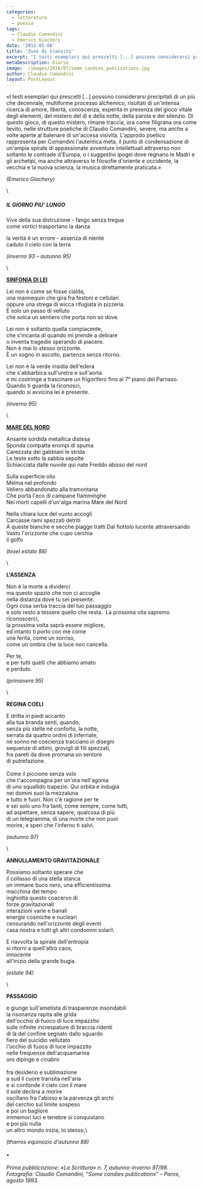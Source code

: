 ```yaml
---
categories:
  - letteratura
  - poesia
tags:
  - Claudio Comandini
  - Emerico Giachery
date: '2012-05-08'
title: 'Zone di transito'
excerpt: "I testi esemplari qui prescelti [...] possono considerarsi precipitati di un più che decennale, multiforme processo alchemico, risultati di un'intensa ricerca di amore, libertà, conoscenza, esperita in presenza del gioco vitale degli elementi, del mistero del dì e della notte, della parola e del silenzio."
metaDescription: Diario
image:  /images/2016/07/some_candies_publications.jpg
author: Claudio Comandini
layout: PostLayout
---
```


«I testi esemplari qui prescelti \[...\] possono considerarsi precipitati di un più che decennale, multiforme processo alchemico, risultati di un'intensa ricerca di amore, libertà, conoscenza, esperita in presenza del gioco vitale degli elementi, del mistero del dì e della notte, della parola e del silenzio. Di questo gioco, di questo mistero, rimane traccia, ora come filigrana ora come lievito, nelle strutture poetiche di Claudio Comandini, severe, ma anche a volte aperte al balenare di un'accesa visività. L'approdo poetico rappresenta per Comandini l'autentica meta, il punto di condensazione di un'ampia spirale di appassionate avventure intellettuali attraverso non soltanto le contrade d'Europa, o i suggestivi ipogei dove regnano le Madri e gli archetipi, ma anche attraverso le filosofie d'oriente e occidente, la vecchia e la nuova scienza, la musica direttamente praticata.»

*(Emerico Giachery)*

\

##### IL GIORNO PIU' LUNGO

Vive della sua distruzione - fango senza tregua\
come vortici trasportano la danza

la verità è un errore - assenza di niente\
caduto il cielo con la terra

*(inverno 93 – autunno 95)*

\

[**SINFONIA DI LEI**](https://soundcloud.com/claudio_comandini/tre-poesie)

Lei non è come se fosse cialda,\
una mannequin che gira fra festoni e cellulari\
oppure una strega di wicca rifugiata in pizzeria.\
È solo un passo di velluto\
che solca un sentiero che porta non so dove.

Lei non è soltanto quella compiacente,\
che s'incanta di quando mi prende a delirare\
o inventa tragedie sperando di piacere.\
Non è mai lo stesso orizzonte.\
È un sogno in ascolto, partenza senza ritorno.

Lei non è la verde insidia dell'edera\
che s'abbarbica sull'uretra e sull'aorta\
e mi costringe a trascinare un frigorifero fino al 7° piano del Parnaso.\
Quando ti guarda la riconosci,\
quando si avvicina lei è presente.

*(inverno 95)*

\

[**MARE DEL NORD**](https://soundcloud.com/claudio_comandini/mare-del-nord)

Ansante sordida metallica distesa\
Sponda compatta erompi di spuma\
Carezzata dei gabbiani le strida\
Le teste sotto la sabbia sepolte\
Schiacciata dalle nuvole qui nate Freddo abisso del nord

Sulla superficie olio\
Melma nel profondo\
Veliero abbandonato alla tramontana\
Che porta l'eco di campane fiamminghe\
Nei morti capelli d'un'alga marina Mare del Nord

Nella chiara luce del vuoto accogli\
Carcasse rami spezzati detriti\
A queste bianche e secche piagge tratti Dal fiottolo lucente attraversando\
Vasto l'orizzonte che cupo cerchia\
il golfo

*(texel estate 88)*

\

**L'ASSENZA**

Non è la morte a dividerci\
ma questo spazio che non ci accoglie\
nella distanza dove tu sei presente.\
Ogni cosa serba traccia del tuo passaggio\
e solo resto a tessere quello che resta.  La prossima vita sapremo riconoscerci,\
la prossima volta saprà essere migliore,\
ed intanto ti porto con me come\
una ferita, come un sorriso,\
come un ombra che la luce non cancella.

Per te,\
e per tutti quelli che abbiamo amato\
e perduto.

*(primavera 95)*

\

**REGINA COELI**

E dritta in piedi accanto\
alla tua branda senti, quando,\
senza più stelle né conforto, la notte,\
serrata da quattro ordini di inferriate,\
né sonno né coscienza tracciano in disegni\
sequenze di attimi, grovigli di fili spezzati,\
fra pareti da dove promana un sentore\
di putrefazione.\
\
Come il piccione senza volo\
che t'accompagna per un'ora nell'agonia\
di uno squallido trapezio. Qui orbita e indugia\
nei domini suoi la mezzaluna\
e tutto è fuori. Non c'è ragione per te\
e sei solo uno fra tanti, come sempre, come tutti,\
ad aspettare, senza sapere, qualcosa di più\
di un telegramma, di una morte che non puoi\
morire, e speri che l'inferno ti salvi.

*(autunno 97)*

\

**ANNULLAMENTO GRAVITAZIONALE**

Possiamo soltanto sperare che\
il collasso di una stella stanca\
un immane buco nero, una efficientissima\
macchina del tempo\
inghiotta questo coacervo di\
forze gravitazionali\
interazioni varie e banali\
energie cosmiche e nucleari\
censurando nell'orizzonte degli eventi\
casa nostra e tutti gli altri condomini solari\

E riavvolta la spirale dell'entropia\
si ritorni a quell'altro caos,\
innocente\
all'inizio della grande bugia.

*(estate 94)*

\

**PASSAGGIO**

e giunge sull'ametista di trasparenze insondabili\
la risonanza rapita alle grida\
dell'occhio di fuoco di luce impazzito\
sulle infinite increspature di braccia ridenti\
di là del confine segnato dallo sguardo\
fiero del suicidio vellutato\
l'occhio di fuoco di luce impazzito\
nelle frequenze dell'acquamarina\
oro dipinge e cinabro\
\
fra desiderio e sublimazione\
a sud il cuore transita nell'aria\
e si confonde il cielo con il mare\
il sole declina a morire\
oscillano fra l'abisso e la parvenza gli archi\
del cerchio sul limite sospeso\
e poi un bagliore\
immemori luci e tenebre si conquistano\
e poi più nulla\
un altro mondo inizia, lo stesso,\

*(tharros equinozio d'autunno 88)*\
\
•\
\
*Prima pubblicazione: «La Scrittura» n. 7, autunno-inverno 97/98.* \
*Fotografia: Claudio Comandini, "Some candies publications" – Paros, agosto 1993.*
